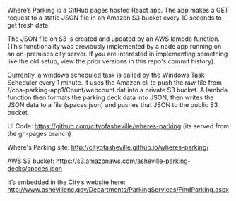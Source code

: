 Where’s Parking is a GitHub pages hosted React app. The app makes a GET request to a static JSON file in an Amazon S3 bucket every 10 seconds to get fresh data.

The JSON file on S3 is created and updated by an AWS lambda function. (This functionality was previously implemented by a node app running on an on-premises city server. If you are interested in implementing something like the old setup, view the prior versions in this repo's commit history).

Currently, a windows scheduled task is called by the Windows Task Scheduler every 1 minute. It uses the Amazon cli to push the raw file from //coa-parking-app1/Count/webcount.dat into a private S3 bucket. A lambda function then formats the parking deck data into JSON, then writes the JSON data to a file (spaces.json) and pushes that JSON to the public S3 bucket.

UI Code: https://github.com/cityofasheville/wheres-parking (its served from the gh-pages branch)

Where's Parking site: http://cityofasheville.github.io/wheres-parking/

AWS S3 bucket: https://s3.amazonaws.com/asheville-parking-decks/spaces.json

It’s embedded in the City’s website here: http://www.ashevillenc.gov/Departments/ParkingServices/FindParking.aspx
